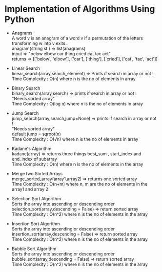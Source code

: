 # Implementation of Algorithms Using Python 

- Anagrams <br />
  A word v is an anagram of a word v if a permutation of the letters transforming w into v exits .<br />
  anagram(string st ) => list(anagrams) <br />
  input => "below elbow car thing cried cat tac act" <br />
  returns => [['below', 'elbow'], ['car'], ['thing'], ['cried'], ['cat', 'tac', 'act']] <br />

- Linear Search <br />
  linear_search(array,search_element) => Prints if search in array or not ! <br />
  Time Complexity : O(n) where n is the no of elements in array  <br />

- Binary Search <br />
  binary_search(array,search) => prints if search in array or not ! <br />
  "Needs sorted array" <br />
  Time Complexity : O(log n) where n is the no of elements in array <br />

- Jump Search <br />
  jump_search(array,search,jump=None) => prints if search in array or not ! <br />
  "Needs sorted array" <br />
  default jump = sqroot(n) <br />
  Time Complexity : O(√n) where n is the no of elements in array <br />

- Kadane's Algorithm <br />
  kadane(array) => returns three things best_sum , start_index and end_index of subarray <br />
  Time Complexity : O(n) where n is the no of elements in the array <br />

- Merge two Sorted Arrays <br />
  merge_sorted_array(array1,array2) => returns one sorted array <br />
  Time Complexity : O(n+m) where n, m are the no of elements in the array1 and array 2 <br />
  
- Selection Sort Algorithm <br />
  Sorts the array into ascending or descending order <br />
  selection_sort(array,descending = False) => return sorted array <br />
  Time Complexity : O(n^2) where n is the no of elements in the array <br />

- Insertion Sort Algorithm <br />
  Sorts the array into ascending or descending order <br />
  insertion_sort(array,descending = False) => return sorted array <br />
  Time Complexity : O(n^2) where n is the no of elements in the array <br />

- Bubble Sort Algorithm <br />
  Sorts the array into ascending or descending order <br />
  bubble_sort(array,descending = False) => return sorted array <br />
  Time Complexity : O(n^2) where n is the no of elements in the array <br />